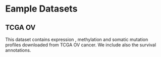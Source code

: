 # Eample Datasets

## TCGA OV
This dataset contains expression , methylation and somatic mutation profiles downloaded from TCGA OV cancer.
We include also the survival annotations.
